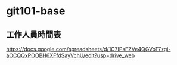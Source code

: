 # git101-base

## 工作人員時間表
https://docs.google.com/spreadsheets/d/1C7IPsFZVe4QGVoT7zgi-aOCQQxPOOBH6XFfdSayVchU/edit?usp=drive_web
